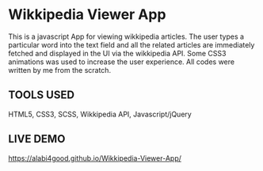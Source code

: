 # Wikkipedia Viewer App

This is a javascript App for viewing wikkipedia articles. The user types a particular word into the text field and all the related articles are immediately fetched and displayed in the UI via the wikkipedia API. Some CSS3 animations was used to increase the user experience. All codes were written by me from the scratch.

## TOOLS USED

HTML5, CSS3, SCSS, Wikkipedia API, Javascript/jQuery

## LIVE DEMO

https://alabi4good.github.io/Wikkipedia-Viewer-App/


